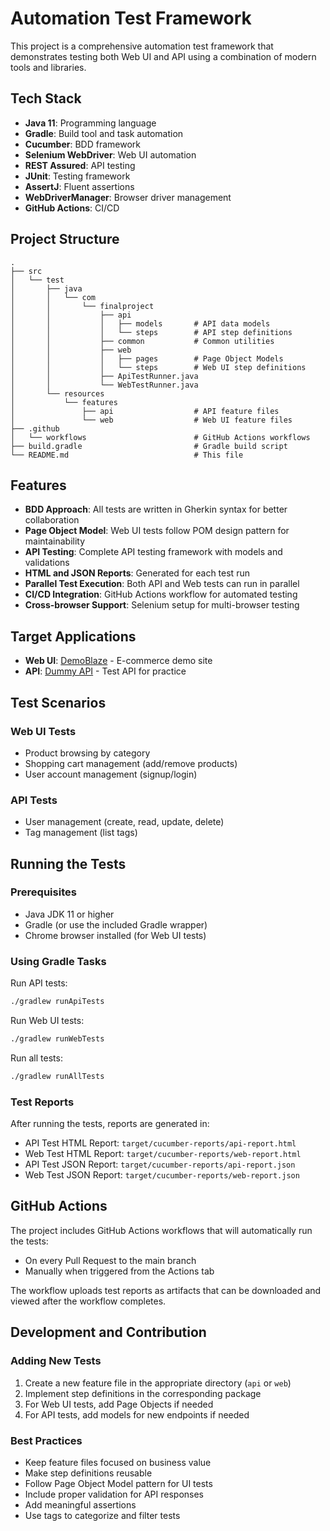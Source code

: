 # Automation Test Framework

This project is a comprehensive automation test framework that demonstrates testing both Web UI and API using a combination of modern tools and libraries.

## Tech Stack

- **Java 11**: Programming language
- **Gradle**: Build tool and task automation
- **Cucumber**: BDD framework
- **Selenium WebDriver**: Web UI automation
- **REST Assured**: API testing
- **JUnit**: Testing framework
- **AssertJ**: Fluent assertions
- **WebDriverManager**: Browser driver management
- **GitHub Actions**: CI/CD

## Project Structure

```
.
├── src
│   └── test
│       ├── java
│       │   └── com
│       │       └── finalproject
│       │           ├── api
│       │           │   ├── models       # API data models
│       │           │   └── steps        # API step definitions
│       │           ├── common           # Common utilities
│       │           ├── web
│       │           │   ├── pages        # Page Object Models
│       │           │   └── steps        # Web UI step definitions
│       │           ├── ApiTestRunner.java
│       │           └── WebTestRunner.java
│       └── resources
│           └── features
│               ├── api                  # API feature files
│               └── web                  # Web UI feature files
├── .github
│   └── workflows                        # GitHub Actions workflows
├── build.gradle                         # Gradle build script
└── README.md                            # This file
```

## Features

- **BDD Approach**: All tests are written in Gherkin syntax for better collaboration
- **Page Object Model**: Web UI tests follow POM design pattern for maintainability
- **API Testing**: Complete API testing framework with models and validations
- **HTML and JSON Reports**: Generated for each test run
- **Parallel Test Execution**: Both API and Web tests can run in parallel
- **CI/CD Integration**: GitHub Actions workflow for automated testing
- **Cross-browser Support**: Selenium setup for multi-browser testing

## Target Applications

- **Web UI**: [DemoBlaze](https://www.demoblaze.com/) - E-commerce demo site
- **API**: [Dummy API](https://dummyapi.io/) - Test API for practice

## Test Scenarios

### Web UI Tests

- Product browsing by category
- Shopping cart management (add/remove products)
- User account management (signup/login)

### API Tests

- User management (create, read, update, delete)
- Tag management (list tags)

## Running the Tests

### Prerequisites

- Java JDK 11 or higher
- Gradle (or use the included Gradle wrapper)
- Chrome browser installed (for Web UI tests)

### Using Gradle Tasks

Run API tests:
```bash
./gradlew runApiTests
```

Run Web UI tests:
```bash
./gradlew runWebTests
```

Run all tests:
```bash
./gradlew runAllTests
```

### Test Reports

After running the tests, reports are generated in:
- API Test HTML Report: `target/cucumber-reports/api-report.html`
- Web Test HTML Report: `target/cucumber-reports/web-report.html`
- API Test JSON Report: `target/cucumber-reports/api-report.json`
- Web Test JSON Report: `target/cucumber-reports/web-report.json`

## GitHub Actions

The project includes GitHub Actions workflows that will automatically run the tests:
- On every Pull Request to the main branch
- Manually when triggered from the Actions tab

The workflow uploads test reports as artifacts that can be downloaded and viewed after the workflow completes.

## Development and Contribution

### Adding New Tests

1. Create a new feature file in the appropriate directory (`api` or `web`)
2. Implement step definitions in the corresponding package
3. For Web UI tests, add Page Objects if needed
4. For API tests, add models for new endpoints if needed

### Best Practices

- Keep feature files focused on business value
- Make step definitions reusable
- Follow Page Object Model pattern for UI tests
- Include proper validation for API responses
- Add meaningful assertions
- Use tags to categorize and filter tests
